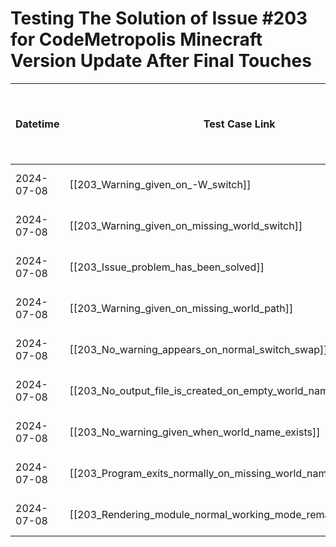 # Testing The Solution of Issue #203 for CodeMetropolis Minecraft Version Update After Final Touches


| Datetime   | Test Case Link                                                 | Tester            | Passed/Failed | Links to issues (if a bug is found) | Consequences (if the test case needs to be fixed) |
| ---------- | -------------------------------------------------------------- | ----------------- | ------------- | ----------------------------------- | ------------------------------------------------- |
| 2024-07-08 | [[203_Warning_given_on_-W_switch]]                             | Tóth Bojnik Tibor | Failed        |                                     |                                                   |
| 2024-07-08 | [[203_Warning_given_on_missing_world_switch]]                  | Tóth Bojnik Tibor | Failed        |                                     |                                                   |
| 2024-07-08 | [[203_Issue_problem_has_been_solved]]                          | Tóth Bojnik Tibor | Failed        |                                     |                                                   |
| 2024-07-08 | [[203_Warning_given_on_missing_world_path]]                    | Tóth Bojnik Tibor | Failed        |                                     |                                                   |
| 2024-07-08 | [[203_No_warning_appears_on_normal_switch_swap]]               | Tóth Bojnik Tibor | Failed        |                                     |                                                   |
| 2024-07-08 | [[203_No_output_file_is_created_on_empty_world_name]]          | Tóth Bojnik Tibor | Failed        |                                     |                                                   |
| 2024-07-08 | [[203_No_warning_given_when_world_name_exists]]                | Tóth Bojnik Tibor | Failed        |                                     |                                                   |
| 2024-07-08 | [[203_Program_exits_normally_on_missing_world_name]]           | Tóth Bojnik Tibor | Failed        |                                     |                                                   |
| 2024-07-08 | [[203_Rendering_module_normal_working_mode_remains_unchanged]] | Tóth Bojnik Tibor | Failed        |                                     |                                                   |
